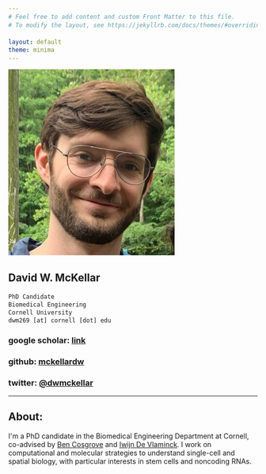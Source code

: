 ```yaml
---
# Feel free to add content and custom Front Matter to this file.
# To modify the layout, see https://jekyllrb.com/docs/themes/#overriding-theme-defaults

layout: default
theme: minima
---
```


<!-- <h1 align="center"
    style="color:#0076B6; font-weight: bold"> David W. McKellar </h1> -->

<!-- <img align="center"
  height="150"
  src=images/prof_pic.jpg  
  style="float: left; margin-right: 12px; border-radius:42%;"> -->
<!-- <img src="images/prof_pic.jpg"
     alt="On a walk somewhere in DC..."
     style="float: left; margin-right: 12px; border-radius:42%;"
     width=180 />
<br /> -->
![prof](images/prof_pic.jpg)
<!-- {style: height="36px" width="36px"} -->
## **David W. McKellar**  
```
PhD Candidate  
Biomedical Engineering  
Cornell University  
dwm269 [at] cornell [dot] edu  
```

### **google scholar**: [link](https://scholar.google.com/citations?user=Hta5xCcAAAAJ&hl=en&oi=ao)
### **github:** [mckellardw](https://github.com/mckellardw)
### **twitter:** [@dwmckellar](https://twitter.com/dwmckellar)


-----------

## **About**:
I'm a PhD candidate in the Biomedical Engineering Department at Cornell, co-advised by [Ben Cosgrove](https://cosgrovelab.bme.cornell.edu/) and [Iwijn De Vlaminck](https://devlaminck.bme.cornell.edu/). I work on computational and molecular strategies to understand single-cell and spatial biology, with particular interests in stem cells and noncoding RNAs.

<!-- ## **Highlights**:
+ My newest first author preprint on a method we call Spatial Total RNA-Sequencing (STRS). STRS enables spatial mapping of noncoding and other non-polyadenylated RNAs in tissue slices: [link](https://www.biorxiv.org/content/10.1101/2022.04.20.488964v1)
+ My recent first author paper on building a single-cell reference dataset for skeletal muscle regeneration, published in Communications Biology: [link](https://www.nature.com/articles/s42003-021-02810-x)
+ Highlight from the BME Department at Cornell: [link](https://www.bme.cornell.edu/spotlights/david-mckellar-phd-student) -->
